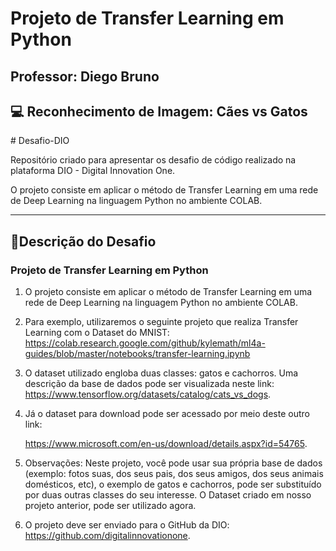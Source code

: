 
# Projeto de Transfer Learning em Python

## Professor: Diego Bruno


## 💻 Reconhecimento de Imagem: Cães vs Gatos

<p># Desafio-DIO </p>
<p>Repositório criado para apresentar os desafio de código realizado na plataforma DIO - Digital Innovation One. </p>
<p>O projeto consiste em aplicar o método de Transfer Learning em uma rede de Deep Learning na linguagem Python no ambiente COLAB.  </p>
<hr/>


## 📃**Descrição do Desafio**

### **Projeto de Transfer Learning em Python**

1. O projeto consiste em aplicar o método de Transfer Learning em uma rede de Deep Learning na linguagem Python no ambiente COLAB.  

2. Para exemplo, utilizaremos o seguinte projeto que realiza Transfer Learning com o Dataset do MNIST: 
   <https://colab.research.google.com/github/kylemath/ml4a-guides/blob/master/notebooks/transfer-learning.ipynb> 

3. O dataset utilizado engloba duas classes: gatos e cachorros. Uma descrição da base de dados pode ser visualizada neste link: <https://www.tensorflow.org/datasets/catalog/cats_vs_dogs>. 

4. Já o dataset para download pode ser acessado por meio deste outro link:

   <https://www.microsoft.com/en-us/download/details.aspx?id=54765>. 


1. Observações: Neste projeto, você pode usar sua própria base de dados (exemplo: fotos suas, dos seus pais, dos seus amigos, dos seus animais domésticos, etc), o exemplo de gatos e cachorros, pode ser substituído por duas outras classes do seu interesse. O Dataset criado em nosso projeto anterior, pode ser utilizado agora.  
2. O projeto deve ser enviado para o GitHub da DIO: <https://github.com/digitalinnovationone>.
